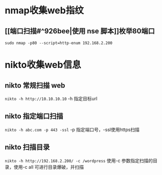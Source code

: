 # nmap收集web指纹

##  [[端口扫描#^926bee|使用 nse 脚本]]枚举80端口
`sudo nmap -p80 --script=http-enum 192.168.2.200`



# nikto收集web信息
## nikto 常规扫描 web
`nikto -h http://10.10.10.10`
-h 指定目标url
## nikto 指定端口扫描
`nikto -h abc.com -p 443 -ssl`
-p 指定端口号，-ssl使用https扫描
## nikto 扫描目录
`nikto -h http://192.168.2.200/ -c /wordpress`
使用-c 参数指定扫描的目录，使用-c all 可进行目录爆破，并扫描
